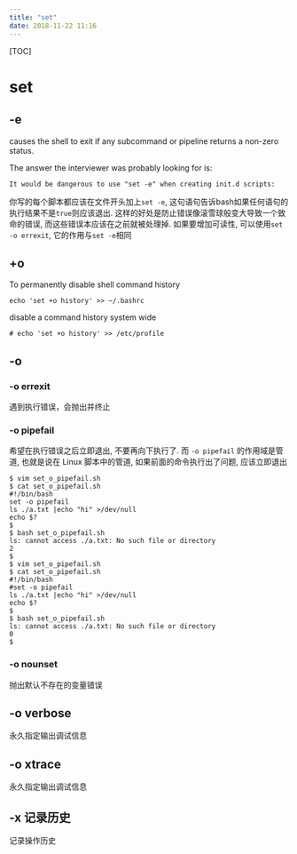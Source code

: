 ```yaml
---
title: "set"
date: 2018-11-22 11:16
---
```



[TOC]


# set



## -e

causes the shell to exit if any subcommand or pipeline returns a non-zero status.

The answer the interviewer was probably looking for is:

```
It would be dangerous to use "set -e" when creating init.d scripts:
```

你写的每个脚本都应该在文件开头加上`set -e`, 这句语句告诉bash如果任何语句的执行结果不是`true`则应该退出. 这样的好处是防止错误像滚雪球般变大导致一个致命的错误, 而这些错误本应该在之前就被处理掉. 如果要增加可读性, 可以使用`set -o errexit`, 它的作用与`set -e`相同



## +o 

To permanently disable shell command history

```
echo 'set +o history' >> ~/.bashrc
```



disable a command history system wide

```
# echo 'set +o history' >> /etc/profile
```





## -o





### -o errexit

遇到执行错误，会抛出并终止





### -o pipefail

希望在执行错误之后立即退出, 不要再向下执行了. 而 `-o pipefail` 的作用域是管道, 也就是说在 Linux 脚本中的管道, 如果前面的命令执行出了问题, 应该立即退出



```
$ vim set_o_pipefail.sh
$ cat set_o_pipefail.sh
#!/bin/bash
set -o pipefail
ls ./a.txt |echo "hi" >/dev/null
echo $?
$
$ bash set_o_pipefail.sh
ls: cannot access ./a.txt: No such file or directory
2
$
$ vim set_o_pipefail.sh
$ cat set_o_pipefail.sh
#!/bin/bash
#set -o pipefail
ls ./a.txt |echo "hi" >/dev/null
echo $?
$
$ bash set_o_pipefail.sh
ls: cannot access ./a.txt: No such file or directory
0
$
```





### -o nounset

抛出默认不存在的变量错误 





## -o verbose

永久指定输出调试信息



## -o xtrace

永久指定输出调试信息



## -x 记录历史

记录操作历史